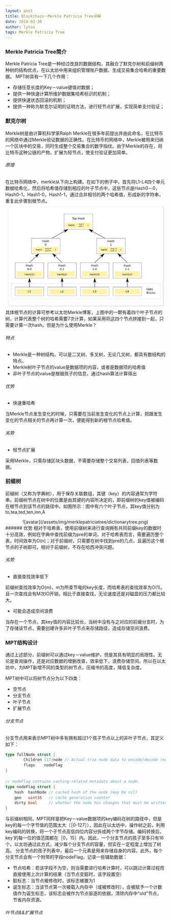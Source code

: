 ```yaml
---
layout: post
title: Blockchain－Merkle Patricia Tree详解
date: 2018-03-30
author: lyton
tags: Merkle Patricia Tree
---
```

### Merkle Patricia Tree简介
Merkle Patricia Tree是一种经过改良的数据结构，其融合了默克尔树和前缀树两种树的结构优点，在以太坊中用来组织管理账户数据、生成交易集合哈希的重要数据。
MPT树具有一下几个作用：
* 存储任意长度的Key－value键值对数据；
* 提供一种快速计算所维护数据集哈希标识的机制；
* 提供快速状态回滚的机制；
* 提供一种称为默克尔证明的证明方法，进行轻节点扩展，实现简单支付验证；

### 默克尔树
Merkle树是由计算机科学家Ralph Merkle在很多年前提出并由此命名，在比特币的网络中通过Merkle验证数据的正确性。在比特币的网络中，Merkle被用来归纳一个区块中的交易，同时生成整个交易集合的数字指纹。由于Merkle的存在，将比特币这种公链的产物，扩展为轻节点，使支付验证更加简单。
###### 原理
在比特币网络中，merkle从下向上构建。在如下的例子中，首先将L1-L4四个单元数据哈希化，然后将哈希值存储到相应的叶子节点中，这些节点是Hash0－0，Hash0-1，Hash1-0，Hash1-1，通过合并相邻的两个哈希值，形成新的字符串，重复此步骤到根节点。
![avatar](/assets/img/merklepatriciatree/merkletheory.png)
具体根节点的计算可参考以太坊Merkle博客，上图中的一颗有着四个叶子节点的树，计算代表整个树的哈希需要7次计算，如果采用将这四个节点拼接到一起，只需要计算一次hash。但是为什么使用Merkle？

###### 特点
* Merkle是一种树结构，可以是二叉树、多叉树，无论几叉树，都具有数结构的特点。
* Merkle树叶子节点的value是数据项的内容，或者是数据项的哈希值
* 非叶子节点的value是根据孩子的信息，通过hash算法计算得出

###### 优势
* 快速重哈希 <br>

当Merkle节点发生变化的时候，只需要在当前发生变化的节点上计算，把跟发生变化的节点相关的节点再计算一次，便能得到新的根节点哈希值。

###### 劣势
* 轻节点扩展<br>

采用Merkle，只需存储区块头数据，不需要存储整个交易列表，回值列表等数据。

### 前缀树
前缀树（又称为字典树），用于保存关联数组，其键（key）的内容通常为字符串。前缀树节点在树中的位置是由其键的内容所决定的，即前缀树的key值被编码在根节点到该节点的路径中。如图所示：图中有六个叶子节点，其key值分别为to,tea,ted,ten,inn,A
<div align=center>
![avatar](/assets/img/merklepatriciatree/dictionarytree.png)
</div>
###### 优势
相对于哈希表，使用前缀树来进行查询拥有共同前缀key的数据时十分高效，例如在字典中查找前缀为pre的单词，对于哈希表而言，需要遍历整个表，时间效率为O(n)；对于前缀树，只需要在树中找到pre的几点，且遍历这个根节点的子树即可。相对于前缀树，不存在哈西冲突问题。

###### 劣势
* 直接查找效率低下<br>

前缀树查找效率为O(m)，m为所查节电的key长度，而哈希表的查找效率为O(1)。且一次查找会有M次IO开销，相比于直接查找，无论速度还是对磁盘的压力都比较大。
* 可能会造成空间浪费

当存在一个节点，其key值的内容比较长，当树中没有与之对应的前缀分支时，为了存储该节点，需要创建许多非叶子节点来存储路径，造成存储空间浪费。

### MPT结构设计
通过上述部分，前缀树可以通过key－value维护，但是其具有明显的局限性。无论是查询操作，还是对应数据的增删改查，效率低下，浪费存储空间。所以在以太坊中，为MPT新增不同的类型的树节点，压缩书的高度，降低复杂度。

MPT树中可以将树节点分为以下四类：
* 空节点
* 分支节点
* 叶子节点
* 扩展节点

###### 分支节点
分支节点用来表示MPT树中多有拥有超过1个孩子节点以上的非叶子节点，其定义如下：
```go
type fullNode struct {
        Children [17]node // Actual trie node data to encode/decode (needs custom encoder)
        flags    nodeFlag
}

// nodeFlag contains caching-related metadata about a node.
type nodeFlag struct {
    hash  hashNode // cached hash of the node (may be nil)
    gen   uint16   // cache generation counter
    dirty bool     // whether the node has changes that must be written to the database
}
```
与前缀树相同，MPT同样是把Key－value数据项的key编码在树的路径中，但是key的每一个字节值的范围太大（［0-127］），因此在以太坊中，操作树之前，利用key编码的转换，将一个子节点高低四位内容分拆成两个字节存储。编码转换后，key‘的每一位的值范围都在［0，15］内。因此，一个分支节点的孩子至多只有16个。以太坊通过此方式，减少每个分支节点的容量，但实在一定程度上增加了树高。
分支节点的孩子列表中，最后一个元素是用来存储自身的内容。此外，每个分支节点会有一个附带的字段nodeFlag，记录一些辅助数据：
* 节点哈希：若该字段不为空，则当需要进行哈希计算时，可以跳过计算过程而直接使用上次计算的结果（当节点变脏时，该字段置空）
* 脏标志：当节点被修改时，该标志被置为1
* 诞生标志：当该节点第一次被载入内存中（或被修改时），会被赋予一个计数值作为诞生标志，该标志会被作为节点驱逐的依据，清除内存中“old”节点，节省内存资源。

###### 叶节点&&扩展节点
